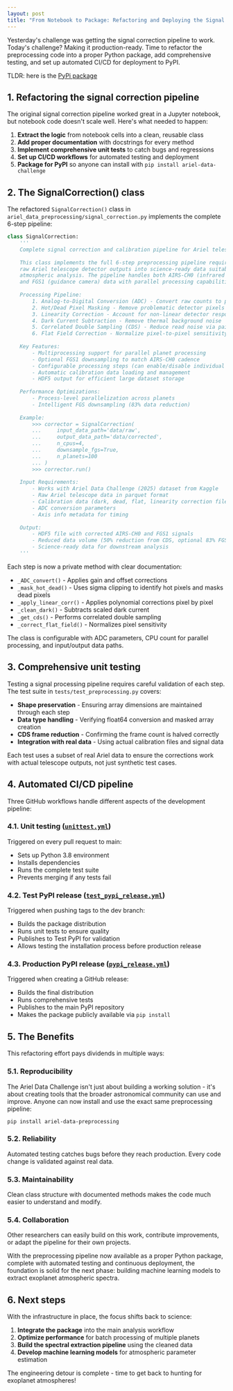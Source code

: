 ```yaml
---
layout: post
title: "From Notebook to Package: Refactoring and Deploying the Signal Correction Pipeline"
---
```


Yesterday's challenge was getting the signal correction pipeline to work. Today's challenge? Making it production-ready. Time to refactor the preprocessing code into a proper Python package, add comprehensive testing, and set up automated CI/CD for deployment to PyPI.

TLDR: here is the [PyPi package](https://pypi.org/project/ariel-data-preprocessing)

## 1. Refactoring the signal correction pipeline

The original signal correction pipeline worked great in a Jupyter notebook, but notebook code doesn't scale well. Here's what needed to happen:

1. **Extract the logic** from notebook cells into a clean, reusable class
2. **Add proper documentation** with docstrings for every method
3. **Implement comprehensive unit tests** to catch bugs and regressions
4. **Set up CI/CD workflows** for automated testing and deployment
5. **Package for PyPI** so anyone can install with `pip install ariel-data-challenge`

## 2. The SignalCorrection() class

The refactored `SignalCorrection()` class in `ariel_data_preprocessing/signal_correction.py` implements the complete 6-step pipeline:

```python
class SignalCorrection:
    '''
    Complete signal correction and calibration pipeline for Ariel telescope data.
    
    This class implements the full 6-step preprocessing pipeline required to transform
    raw Ariel telescope detector outputs into science-ready data suitable for exoplanet
    atmospheric analysis. The pipeline handles both AIRS-CH0 (infrared spectrometer) 
    and FGS1 (guidance camera) data with parallel processing capabilities.
    
    Processing Pipeline:
        1. Analog-to-Digital Conversion (ADC) - Convert raw counts to physical units
        2. Hot/Dead Pixel Masking - Remove problematic detector pixels
        3. Linearity Correction - Account for non-linear detector response
        4. Dark Current Subtraction - Remove thermal background noise
        5. Correlated Double Sampling (CDS) - Reduce read noise via paired exposures
        6. Flat Field Correction - Normalize pixel-to-pixel sensitivity variations
    
    Key Features:
        - Multiprocessing support for parallel planet processing
        - Optional FGS1 downsampling to match AIRS-CH0 cadence
        - Configurable processing steps (can enable/disable individual corrections)
        - Automatic calibration data loading and management
        - HDF5 output for efficient large dataset storage
    
    Performance Optimizations:
        - Process-level parallelization across planets
        - Intelligent FGS downsampling (83% data reduction)
    
    Example:
        >>> corrector = SignalCorrection(
        ...     input_data_path='data/raw',
        ...     output_data_path='data/corrected',
        ...     n_cpus=4,
        ...     downsample_fgs=True,
        ...     n_planets=100
        ... )
        >>> corrector.run()
    
    Input Requirements:
        - Works with Ariel Data Challenge (2025) dataset from Kaggle
        - Raw Ariel telescope data in parquet format
        - Calibration data (dark, dead, flat, linearity correction files)
        - ADC conversion parameters
        - Axis info metadata for timing
    
    Output:
        - HDF5 file with corrected AIRS-CH0 and FGS1 signals
        - Reduced data volume (50% reduction from CDS, optional 83% FGS reduction)
        - Science-ready data for downstream analysis
    '''
```

Each step is now a private method with clear documentation:
- `_ADC_convert()` - Applies gain and offset corrections
- `_mask_hot_dead()` - Uses sigma clipping to identify hot pixels and masks dead pixels
- `_apply_linear_corr()` - Applies polynomial corrections pixel by pixel
- `_clean_dark()` - Subtracts scaled dark current
- `_get_cds()` - Performs correlated double sampling
- `_correct_flat_field()` - Normalizes pixel sensitivity

The class is configurable with ADC parameters, CPU count for parallel processing, and input/output data paths.

## 3. Comprehensive unit testing

Testing a signal processing pipeline requires careful validation of each step. The test suite in `tests/test_preprocessing.py` covers:

- **Shape preservation** - Ensuring array dimensions are maintained through each step
- **Data type handling** - Verifying float64 conversion and masked array creation
- **CDS frame reduction** - Confirming the frame count is halved correctly
- **Integration with real data** - Using actual calibration files and signal data

Each test uses a subset of real Ariel data to ensure the corrections work with actual telescope outputs, not just synthetic test cases.

## 4. Automated CI/CD pipeline

Three GitHub workflows handle different aspects of the development pipeline:

### 4.1. Unit testing ([`unittest.yml`](https://github.com/gperdrizet/ariel-data-challenge/blob/main/.github/workflows/unittest.yml))
Triggered on every pull request to main:

- Sets up Python 3.8 environment
- Installs dependencies
- Runs the complete test suite
- Prevents merging if any tests fail

### 4.2. Test PyPI release ([`test_pypi_release.yml`](https://github.com/gperdrizet/ariel-data-challenge/blob/main/.github/workflows/test_pypi_release.yml))
Triggered when pushing tags to the dev branch:

- Builds the package distribution
- Runs unit tests to ensure quality
- Publishes to Test PyPI for validation
- Allows testing the installation process before production release

### 4.3. Production PyPI release ([`pypi_release.yml`](https://github.com/gperdrizet/ariel-data-challenge/blob/main/.github/workflows/pypi_release.yml))
Triggered when creating a GitHub release:

- Builds the final distribution
- Runs comprehensive tests
- Publishes to the main PyPI repository
- Makes the package publicly available via `pip install`

## 5. The Benefits

This refactoring effort pays dividends in multiple ways:

### 5.1. **Reproducibility**
The Ariel Data Challenge isn't just about building a working solution - it's about creating tools that the broader astronomical community can use and improve. Anyone can now install and use the exact same preprocessing pipeline:

```
pip install ariel-data-preprocessing
```

### 5.2. **Reliability** 
Automated testing catches bugs before they reach production. Every code change is validated against real data.

### 5.3. **Maintainability**
Clean class structure with documented methods makes the code much easier to understand and modify.

### 5.4. **Collaboration**
Other researchers can easily build on this work, contribute improvements, or adapt the pipeline for their own projects.

With the preprocessing pipeline now available as a proper Python package, complete with automated testing and continuous deployment, the foundation is solid for the next phase: building machine learning models to extract exoplanet atmospheric spectra.

## 6. Next steps

With the infrastructure in place, the focus shifts back to science:

1. **Integrate the package** into the main analysis workflow
2. **Optimize performance** for batch processing of multiple planets
3. **Build the spectral extraction pipeline** using the cleaned data
4. **Develop machine learning models** for atmospheric parameter estimation

The engineering detour is complete - time to get back to hunting for exoplanet atmospheres!
